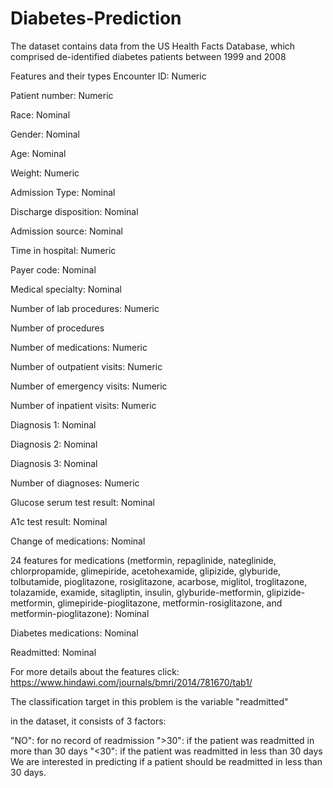 # Diabetes-Prediction

The dataset contains data from the US Health Facts Database, which comprised de-identified diabetes patients between 1999 and 2008

Features and their types Encounter ID: Numeric

Patient number: Numeric

Race: Nominal

Gender: Nominal

Age: Nominal

Weight: Numeric

Admission Type: Nominal

Discharge disposition: Nominal

Admission source: Nominal

Time in hospital: Numeric

Payer code: Nominal

Medical specialty: Nominal

Number of lab procedures: Numeric

Number of procedures

Number of medications: Numeric

Number of outpatient visits: Numeric

Number of emergency visits: Numeric

Number of inpatient visits: Numeric

Diagnosis 1: Nominal

Diagnosis 2: Nominal

Diagnosis 3: Nominal

Number of diagnoses: Numeric

Glucose serum test result: Nominal

A1c test result: Nominal

Change of medications: Nominal

24 features for medications (metformin, repaglinide, nateglinide, chlorpropamide, glimepiride, acetohexamide, glipizide, glyburide, tolbutamide, pioglitazone, rosiglitazone, acarbose, miglitol, troglitazone, tolazamide, examide, sitagliptin, insulin, glyburide-metformin, glipizide-metformin, glimepiride-pioglitazone, metformin-rosiglitazone, and metformin-pioglitazone): Nominal

Diabetes medications: Nominal

Readmitted: Nominal

For more details about the features click: https://www.hindawi.com/journals/bmri/2014/781670/tab1/

The classification target in this problem is the variable "readmitted"

in the dataset, it consists of 3 factors:

"NO": for no record of readmission
">30": if the patient was readmitted in more than 30 days
"<30": if the patient was readmitted in less than 30 days
We are interested in predicting if a patient should be readmitted in less than 30 days.

